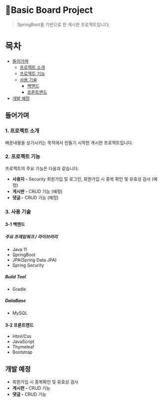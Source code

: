 # Basic Board Project
> SpringBoot를 기반으로 한 게시판 프로젝트입니다.

# 목차
- [들어가며](#들어가며)
  - [프로젝트 소개](#1-프로젝트-소개)    
  - [프로젝트 기능](#2-프로젝트-기능)    
  - [사용 기술](#3-사용-기술)   
     - [백엔드](#3-1-백엔드)
     - [프론트엔드](#3-2-프론트엔드)
- [개발 예정](#개발-예정)


## 들어가며
### 1. 프로젝트 소개

  배운내용을 상기시키는 목적에서 만들기 시작한 게시판 프로젝트입니다.

### 2. 프로젝트 기능

  프로젝트의 주요 기능은 다음과 같습니다.

  - **사용자 -** Security 회원가입 및 로그인, 회원가입 시 중복 확인 및 유효성 검사 (예정)
  - **게시판 -** CRUD 기능 (예정)
  - **댓글 -** CRUD 기능 (예정)

### 3. 사용 기술

  #### 3-1 백엔드

  ##### 주요 프레임워크 / 라이브러리
  - Java 11
  - SpringBoot
  - JPA(Spring Data JPA)
  - Spring Security

  ##### Build Tool
  - Gradle

  ##### DataBase
  - MySQL

  #### 3-2 프론트엔드
  - Html/Css
  - JavaScript
  - Thymeleaf
  - Bootstrap 

## 개발 예정
 - 회원가입 시 중복확인 및 유효성 검사
 - **게시판 -** CRUD 기능
 - **댓글 -** CRUD 기능

